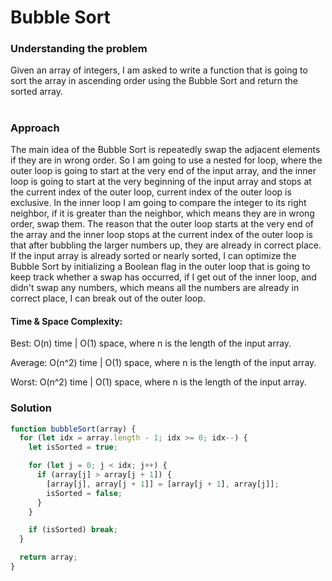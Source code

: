 # Bubble Sort

### Understanding the problem

Given an array of integers, I am asked to write a function that is going to sort the array in ascending order using the Bubble Sort and return the sorted array.

#

### Approach

The main idea of the Bubble Sort is repeatedly swap the adjacent elements if they are in wrong order. So I am going to use a nested for loop, where the outer loop is going to start at the very end of the input array, and the inner loop is going to start at the very beginning of the input array and stops at the current index of the outer loop, current index of the outer loop is exclusive. In the inner loop I am going to compare the integer to its right neighbor, if it is greater than the neighbor, which means they are in wrong order, swap them. The reason that the outer loop starts at the very end of the array and the inner loop stops at the current index of the outer loop is that after bubbling the larger numbers up, they are already in correct place. If the input array is already sorted or nearly sorted, I can optimize the Bubble Sort by initializing a Boolean flag in the outer loop that is going to keep track whether a swap has occurred, if I get out of the inner loop, and didn't swap any numbers, which means all the numbers are already in correct place, I can break out of the outer loop.

#### Time & Space Complexity:

Best: O(n) time | O(1) space, where n is the length of the input array.

Average: O(n^2) time | O(1) space, where n is the length of the input array.

Worst: O(n^2) time | O(1) space, where n is the length of the input array.

### Solution

```js
function bubbleSort(array) {
  for (let idx = array.length - 1; idx >= 0; idx--) {
    let isSorted = true;

    for (let j = 0; j < idx; j++) {
      if (array[j] > array[j + 1]) {
        [array[j], array[j + 1]] = [array[j + 1], array[j]];
        isSorted = false;
      }
    }

    if (isSorted) break;
  }

  return array;
}
```
